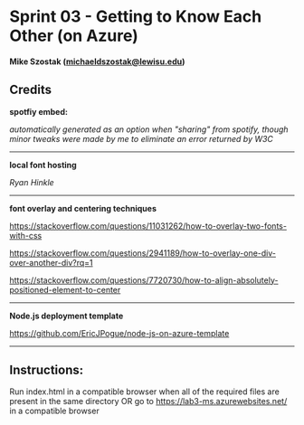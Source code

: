 # Sprint 03 - Getting to Know Each Other (on Azure)

#### Mike Szostak (michaeldszostak@lewisu.edu)

## Credits

**spotfiy embed:**

*automatically generated as an option when "sharing" from spotify, though minor tweaks were made by me to eliminate an error returned by W3C*

---

**local font hosting**

*Ryan Hinkle*

---

**font overlay and centering techniques**

https://stackoverflow.com/questions/11031262/how-to-overlay-two-fonts-with-css

https://stackoverflow.com/questions/2941189/how-to-overlay-one-div-over-another-div?rq=1

https://stackoverflow.com/questions/7720730/how-to-align-absolutely-positioned-element-to-center

---

**Node.js deployment template**

https://github.com/EricJPogue/node-js-on-azure-template

---

## Instructions:
Run index.html in a compatible browser when all of the required files are present in the same directory
OR go to https://lab3-ms.azurewebsites.net/ in a compatible browser
